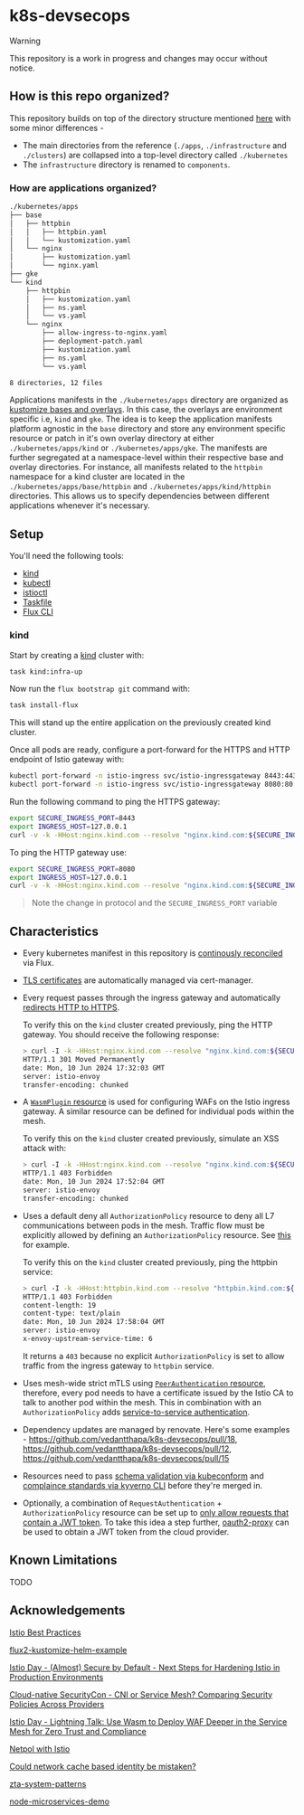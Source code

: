 # k8s-devsecops

> [!Warning]
> 
> This repository is a work in progress and changes may occur without notice.

## How is this repo organized?

This repository builds on top of the directory structure mentioned [here](https://github.com/fluxcd/flux2-kustomize-helm-example/tree/main?tab=readme-ov-file#repository-structure) with some minor differences -

- The main directories from the reference (`./apps`, `./infrastructure` and `./clusters`) are collapsed into a top-level directory called `./kubernetes`
- The `infrastructure` directory is renamed to `components`.

### How are applications organized?

```sh
./kubernetes/apps
├── base
│   ├── httpbin
│   │   ├── httpbin.yaml
│   │   └── kustomization.yaml
│   └── nginx
│       ├── kustomization.yaml
│       └── nginx.yaml
├── gke
└── kind
    ├── httpbin
    │   ├── kustomization.yaml
    │   ├── ns.yaml
    │   └── vs.yaml
    └── nginx
        ├── allow-ingress-to-nginx.yaml
        ├── deployment-patch.yaml
        ├── kustomization.yaml
        ├── ns.yaml
        └── vs.yaml

8 directories, 12 files
```

Applications manifests in the `./kubernetes/apps` directory are organized as [kustomize bases and overlays](https://kubernetes.io/docs/tasks/manage-kubernetes-objects/kustomization/#bases-and-overlays). In this case, the overlays are environment specific i.e, `kind` and `gke`. The idea is to keep the application manifests platform agnostic in the `base` directory and store any environment specific resource or patch in it's own overlay directory at either `./kubernetes/apps/kind` or `./kubernetes/apps/gke`. The manifests are further segregated at a namespace-level within their respective base and overlay directories. For instance, all manifests related to the `httpbin` namespace for a kind cluster are located in the `./kubernetes/apps/base/httpbin` and `./kubernetes/apps/kind/httpbin` directories. This allows us to specify dependencies between different applications whenever it's necessary.

## Setup

You'll need the following tools:

- [kind](https://kind.sigs.k8s.io/)
- [kubectl](https://kubernetes.io/docs/tasks/tools/#kubectl)
- [istioctl](https://cloud.google.com/service-mesh/v1.20/docs/downloading-istioctl)
- [Taskfile](https://taskfile.dev/)
- [Flux CLI](https://fluxcd.io/flux/cmd/)

### kind

Start by creating a [kind](https://kind.sigs.k8s.io/docs/user/quick-start#installation) cluster with:

```sh
task kind:infra-up
```

Now run the `flux bootstrap git` command with:

```sh
task install-flux
```

This will stand up the entire application on the previously created kind cluster.

Once all pods are ready, configure a port-forward for the HTTPS and HTTP endpoint of Istio gateway with:

```sh
kubectl port-forward -n istio-ingress svc/istio-ingressgateway 8443:443
kubectl port-forward -n istio-ingress svc/istio-ingressgateway 8080:80
```

Run the following command to ping the HTTPS gateway:

```sh
export SECURE_INGRESS_PORT=8443
export INGRESS_HOST=127.0.0.1
curl -v -k -HHost:nginx.kind.com --resolve "nginx.kind.com:${SECURE_INGRESS_PORT}:$INGRESS_HOST" "https://nginx.kind.com:${SECURE_INGRESS_PORT}/"
```

To ping the HTTP gateway use:

```sh
export SECURE_INGRESS_PORT=8080
export INGRESS_HOST=127.0.0.1
curl -v -k -HHost:nginx.kind.com --resolve "nginx.kind.com:${SECURE_INGRESS_PORT}:$INGRESS_HOST" "http://nginx.kind.com:${SECURE_INGRESS_PORT}/"
```

> Note the change in protocol and the `SECURE_INGRESS_PORT` variable

## Characteristics

- Every kubernetes manifest in this repository is [continously reconciled](https://github.com/vedantthapa/k8s-devsecops/blob/main/kubernetes/clusters/kind/flux-system/gotk-sync.yaml) via Flux.
- [TLS certificates](https://github.com/vedantthapa/k8s-devsecops/blob/main/kubernetes/components/configs/certificate.yaml) are automatically managed via cert-manager.
- Every request passes through the ingress gateway and automatically [redirects HTTP to HTTPS](https://github.com/vedantthapa/k8s-devsecops/blob/main/kubernetes/components/configs/gateway.yaml#L16-L17).

  To verify this on the `kind` cluster created previously, ping the HTTP gateway. You should receive the following response:

  ```sh
  > curl -I -k -HHost:nginx.kind.com --resolve "nginx.kind.com:${SECURE_INGRESS_PORT}:$INGRESS_HOST" "http://nginx.kind.com:${SECURE_INGRESS_PORT}/"
  HTTP/1.1 301 Moved Permanently
  date: Mon, 10 Jun 2024 17:32:03 GMT
  server: istio-envoy
  transfer-encoding: chunked
  ```

- A [`WasmPlugin` resource](https://github.com/vedantthapa/k8s-devsecops/blob/main/kubernetes/components/configs/waf.yaml) is used for configuring WAFs on the Istio ingress gateway. A similar resource can be defined for individual pods within the mesh.

  To verify this on the `kind` cluster created previously, simulate an XSS attack with:

  ```sh
  > curl -I -k -HHost:nginx.kind.com --resolve "nginx.kind.com:${SECURE_INGRESS_PORT}:$INGRESS_HOST" "https://nginx.kind.com:${SECURE_INGRESS_PORT}/?arg=<script>alert(0)</script>"
  HTTP/1.1 403 Forbidden
  date: Mon, 10 Jun 2024 17:52:04 GMT
  server: istio-envoy
  transfer-encoding: chunked
  ```

- Uses a default deny all `AuthorizationPolicy` resource to deny all L7 communications between pods in the mesh. Traffic flow must be explicitly allowed by defining an `AuthorizationPolicy` resource. See [this](https://github.com/vedantthapa/k8s-devsecops/blob/main/kubernetes/apps/kind/nginx/allow-ingress-to-nginx.yaml) for example.

  To verify this on the `kind` cluster created previously, ping the httpbin service:

  ```sh
  > curl -I -k -HHost:httpbin.kind.com --resolve "httpbin.kind.com:${SECURE_INGRESS_PORT}:$INGRESS_HOST" "https://httpbin.kind.com:${SECURE_INGRESS_PORT}/"
  HTTP/1.1 403 Forbidden
  content-length: 19
  content-type: text/plain
  date: Mon, 10 Jun 2024 17:58:04 GMT
  server: istio-envoy
  x-envoy-upstream-service-time: 6
  ```

  It returns a `403` because no explicit `AuthorizationPolicy` is set to allow traffic from the ingress gateway to `httpbin` service.

- Uses mesh-wide strict mTLS using [`PeerAuthentication` resource](https://github.com/vedantthapa/k8s-devsecops/blob/main/kubernetes/components/configs/strict-mtls.yaml), therefore, every pod needs to have a certificate issued by the Istio CA to talk to another pod within the mesh. This in combination with an `AuthorizationPolicy` adds [service-to-service authentication](https://github.com/vedantthapa/k8s-devsecops/blob/main/kubernetes/apps/kind/nginx/allow-ingress-to-nginx.yaml#L11-L15).

- Dependency updates are managed by renovate. Here's some examples - https://github.com/vedantthapa/k8s-devsecops/pull/18, https://github.com/vedantthapa/k8s-devsecops/pull/12, https://github.com/vedantthapa/k8s-devsecops/pull/15

- Resources need to pass [schema validation via kubeconform](https://github.com/vedantthapa/k8s-devsecops/blob/main/.github/workflows/test.yaml#L12-L44) and [complaince standards via kyverno CLI](https://github.com/vedantthapa/k8s-devsecops/blob/main/.github/workflows/test.yaml#L46-L73) before they're merged in.

- Optionally, a combination of `RequestAuthentication` + `AuthorizationPolicy` resource can be set up to [only allow requests that contain a JWT token](https://github.com/vedantthapa/istio-oauth2/blob/main/istio/authnz/ingress-jwt.yaml). To take this idea a step further, [oauth2-proxy](https://github.com/oauth2-proxy/oauth2-proxy) can be used to obtain a JWT token from the cloud provider.

## Known Limitations
TODO

## Acknowledgements

[Istio Best Practices](https://istio.io/latest/docs/ops/best-practices/security/)

[flux2-kustomize-helm-example](https://github.com/fluxcd/flux2-kustomize-helm-example)

[Istio Day - (Almost) Secure by Default - Next Steps for Hardening Istio in Production Environments](https://www.youtube.com/watch?v=C4hADTuyGYc)

[Cloud-native SecurityCon - CNI or Service Mesh? Comparing Security Policies Across Providers](https://www.youtube.com/watch?v=L5UifNZCKhA&t)

[Istio Day - Lightning Talk: Use Wasm to Deploy WAF Deeper in the Service Mesh for Zero Trust and Compliance](https://www.youtube.com/watch?v=FPxAvjghJ3E)

[Netpol with Istio](https://istio.io/v1.10/blog/2017/0.1-using-network-policy/)

[Could network cache based identity be mistaken?](https://www.solo.io/blog/could-network-cache-based-identity-be-mistaken/)

[zta-system-patterns](https://github.com/PHACDataHub/zta-system-pattern)

[node-microservices-demo](https://github.com/PHACDataHub/node-microservices-demo)
